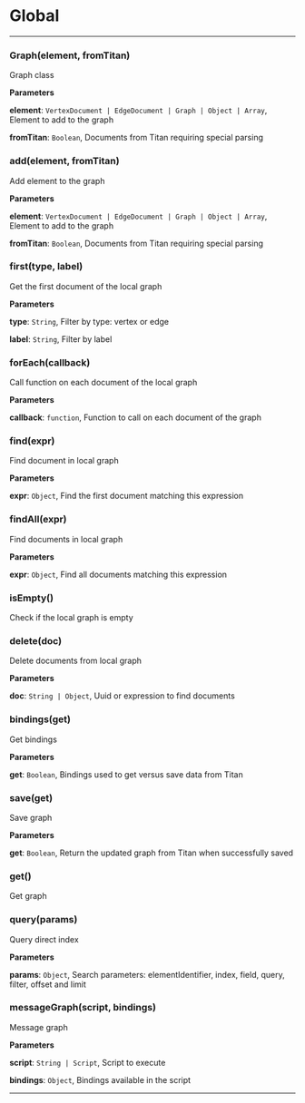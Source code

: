 # Global





* * *

### Graph(element, fromTitan) 

Graph class

**Parameters**

**element**: `VertexDocument | EdgeDocument | Graph | Object | Array`, Element to add to the graph

**fromTitan**: `Boolean`, Documents from Titan requiring special parsing



### add(element, fromTitan) 

Add element to the graph

**Parameters**

**element**: `VertexDocument | EdgeDocument | Graph | Object | Array`, Element to add to the graph

**fromTitan**: `Boolean`, Documents from Titan requiring special parsing



### first(type, label) 

Get the first document of the local graph

**Parameters**

**type**: `String`, Filter by type: vertex or edge

**label**: `String`, Filter by label



### forEach(callback) 

Call function on each document of the local graph

**Parameters**

**callback**: `function`, Function to call on each document of the graph



### find(expr) 

Find document in local graph

**Parameters**

**expr**: `Object`, Find the first document matching this expression



### findAll(expr) 

Find documents in local graph

**Parameters**

**expr**: `Object`, Find all documents matching this expression



### isEmpty() 

Check if the local graph is empty



### delete(doc) 

Delete documents from local graph

**Parameters**

**doc**: `String | Object`, Uuid or expression to find documents



### bindings(get) 

Get bindings

**Parameters**

**get**: `Boolean`, Bindings used to get versus save data from Titan



### save(get) 

Save graph

**Parameters**

**get**: `Boolean`, Return the updated graph from Titan when successfully saved



### get() 

Get graph



### query(params) 

Query direct index

**Parameters**

**params**: `Object`, Search parameters: elementIdentifier, index, field, query, filter, offset and limit



### messageGraph(script, bindings) 

Message graph

**Parameters**

**script**: `String | Script`, Script to execute

**bindings**: `Object`, Bindings available in the script




* * *










